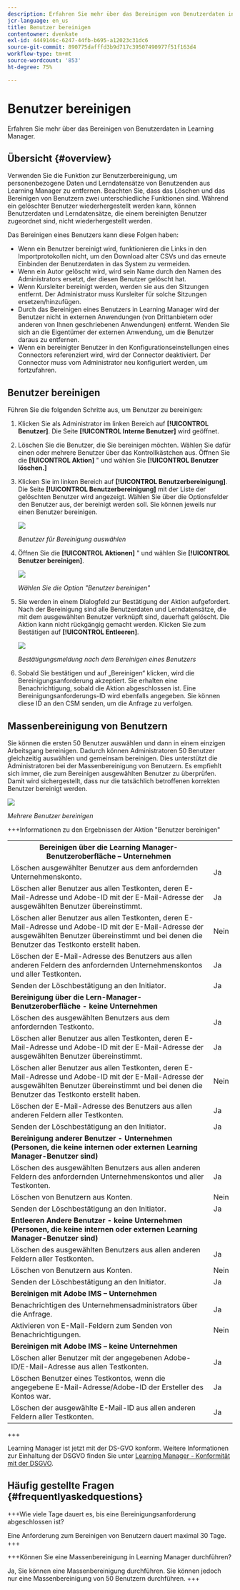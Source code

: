 ```yaml
---
description: Erfahren Sie mehr über das Bereinigen von Benutzerdaten in Learning Manager.
jcr-language: en_us
title: Benutzer bereinigen
contentowner: dvenkate
exl-id: 4449146c-6247-44fb-b695-a12023c31dc6
source-git-commit: 890775dafffd3b9d717c39507490977f51f163d4
workflow-type: tm+mt
source-wordcount: '853'
ht-degree: 75%

---
```


# Benutzer bereinigen

Erfahren Sie mehr über das Bereinigen von Benutzerdaten in Learning Manager.

## Übersicht {#overview}

Verwenden Sie die Funktion zur Benutzerbereinigung, um personenbezogene Daten und Lerndatensätze von Benutzenden aus Learning Manager zu entfernen. Beachten Sie, dass das Löschen und das Bereinigen von Benutzern zwei unterschiedliche Funktionen sind. Während ein gelöschter Benutzer wiederhergestellt werden kann, können Benutzerdaten und Lerndatensätze, die einem bereinigten Benutzer zugeordnet sind, nicht wiederhergestellt werden.

Das Bereinigen eines Benutzers kann diese Folgen haben:

* Wenn ein Benutzer bereinigt wird, funktionieren die Links in den Importprotokollen nicht, um den Download alter CSVs und das erneute Einbinden der Benutzerdaten in das System zu vermeiden.
* Wenn ein Autor gelöscht wird, wird sein Name durch den Namen des Administrators ersetzt, der diesen Benutzer gelöscht hat.
* Wenn Kursleiter bereinigt werden, werden sie aus den Sitzungen entfernt. Der Administrator muss Kursleiter für solche Sitzungen ersetzen/hinzufügen.
* Durch das Bereinigen eines Benutzers in Learning Manager wird der Benutzer nicht in externen Anwendungen (von Drittanbietern oder anderen von Ihnen geschriebenen Anwendungen) entfernt. Wenden Sie sich an die Eigentümer der externen Anwendung, um die Benutzer daraus zu entfernen.
* Wenn ein bereinigter Benutzer in den Konfigurationseinstellungen eines Connectors referenziert wird, wird der Connector deaktiviert. Der Connector muss vom Administrator neu konfiguriert werden, um fortzufahren.

<!---### Manage users

In this training, you will learn how to assign and remove roles, send a welcome email, and delete and purge users. 

[![button](assets/launch-training-button.png)](https://learningmanager.adobe.com/app/learner?accountId=98632&sdid=4X3B8VJ2&mv=display&mv2=display#/course/7555586)

If you're unable to launch the training, write to <almacademy@adobe.com>.-->

## Benutzer bereinigen

Führen Sie die folgenden Schritte aus, um Benutzer zu bereinigen:

1. Klicken Sie als Administrator im linken Bereich auf **[!UICONTROL Benutzer]**. Die Seite **[!UICONTROL Interne Benutzer]** wird geöffnet.
1. Löschen Sie die Benutzer, die Sie bereinigen möchten. Wählen Sie dafür einen oder mehrere Benutzer über das Kontrollkästchen aus. Öffnen Sie die **[!UICONTROL Aktion]** &quot; und wählen Sie **[!UICONTROL Benutzer löschen.]**
1. Klicken Sie im linken Bereich auf **[!UICONTROL Benutzerbereinigung]**. Die Seite **[!UICONTROL Benutzerbereinigung]** mit der Liste der gelöschten Benutzer wird angezeigt. Wählen Sie über die Optionsfelder den Benutzer aus, der bereinigt werden soll. Sie können jeweils nur einen Benutzer bereinigen.

   ![](assets/purge-1.png)

   *Benutzer für Bereinigung auswählen*

1. Öffnen Sie die **[!UICONTROL Aktionen]** &quot; und wählen Sie **[!UICONTROL Benutzer bereinigen]**.

   ![](assets/purge-2.png)

   *Wählen Sie die Option &quot;Benutzer bereinigen&quot;*

1. Sie werden in einem Dialogfeld zur Bestätigung der Aktion aufgefordert. Nach der Bereinigung sind alle Benutzerdaten und Lerndatensätze, die mit dem ausgewählten Benutzer verknüpft sind, dauerhaft gelöscht. Die Aktion kann nicht rückgängig gemacht werden. Klicken Sie zum Bestätigen auf **[!UICONTROL Entleeren]**.

   ![](assets/purge-3.png)

   *Bestätigungsmeldung nach dem Bereinigen eines Benutzers*

1. Sobald Sie bestätigen und auf „Bereinigen“ klicken, wird die Bereinigungsanforderung akzeptiert. Sie erhalten eine Benachrichtigung, sobald die Aktion abgeschlossen ist. Eine Bereinigungsanforderungs-ID wird ebenfalls angegeben. Sie können diese ID an den CSM senden, um die Anfrage zu verfolgen.

## Massenbereinigung von Benutzern

Sie können die ersten 50 Benutzer auswählen und dann in einem einzigen Arbeitsgang bereinigen. Dadurch können Administratoren 50 Benutzer gleichzeitig auswählen und gemeinsam bereinigen. Dies unterstützt die Administratoren bei der Massenbereinigung von Benutzern. Es empfiehlt sich immer, die zum Bereinigen ausgewählten Benutzer zu überprüfen. Damit wird sichergestellt, dass nur die tatsächlich betroffenen korrekten Benutzer bereinigt werden.

![](assets/bulk-purge-users.png)

*Mehrere Benutzer bereinigen*

+++Informationen zu den Ergebnissen der Aktion &quot;Benutzer bereinigen&quot;

<table>
 <tbody>
  <tr>
   <th><strong>Bereinigen über die Learning Manager-Benutzeroberfläche – Unternehmen</strong></th>
   <th> </th>
  </tr>
  <tr>
   <td>Löschen ausgewählter Benutzer aus dem anfordernden Unternehmenskonto.<br></td>
   <td>Ja</td>
  </tr>
  <tr>
   <td>Löschen aller Benutzer aus allen Testkonten, deren E-Mail-Adresse und Adobe-ID mit der E-Mail-Adresse der ausgewählten Benutzer übereinstimmt.</td>
   <td>Ja</td>
  </tr>
  <tr>
   <td>Löschen aller Benutzer aus allen Testkonten, deren E-Mail-Adresse und Adobe-ID mit der E-Mail-Adresse der ausgewählten Benutzer übereinstimmt und bei denen die Benutzer das Testkonto erstellt haben.</td>
   <td>Nein</td>
  </tr>
  <tr>
   <td>Löschen der E-Mail-Adresse des Benutzers aus allen anderen Feldern des anfordernden Unternehmenskontos und aller Testkonten.</td>
   <td>Ja</td>
  </tr>
  <tr>
   <td>Senden der Löschbestätigung an den Initiator.</td>
   <td>Ja</td>
  </tr>
  <tr>
   <td><strong>Bereinigung über die Lern-Manager-Benutzeroberfläche - keine Unternehmen</strong></td>
   <td> </td>
  </tr>
  <tr>
   <td>Löschen des ausgewählten Benutzers aus dem anfordernden Testkonto.</td>
   <td>Ja</td>
  </tr>
  <tr>
   <td>Löschen aller Benutzer aus allen Testkonten, deren E-Mail-Adresse und Adobe-ID mit der E-Mail-Adresse der ausgewählten Benutzer übereinstimmt.</td>
   <td>Ja</td>
  </tr>
  <tr>
   <td>Löschen aller Benutzer aus allen Testkonten, deren E-Mail-Adresse und Adobe-ID mit der E-Mail-Adresse der ausgewählten Benutzer übereinstimmt und bei denen die Benutzer das Testkonto erstellt haben.</td>
   <td>Nein</td>
  </tr>
  <tr>
   <td>Löschen der E-Mail-Adresse des Benutzers aus allen anderen Feldern aller Testkonten.</td>
   <td>Ja</td>
  </tr>
  <tr>
   <td>Senden der Löschbestätigung an den Initiator.</td>
   <td>Ja</td>
  </tr>
  <tr>
   <td><strong>Bereinigung anderer Benutzer - Unternehmen (Personen, die keine internen oder externen Learning Manager-Benutzer sind)</strong></td>
   <td> </td>
  </tr>
  <tr>
   <td>Löschen des ausgewählten Benutzers aus allen anderen Feldern des anfordernden Unternehmenskontos und aller Testkonten.</td>
   <td>Ja</td>
  </tr>
  <tr>
   <td>Löschen von Benutzern aus Konten.</td>
   <td>Nein</td>
  </tr>
  <tr>
   <td>Senden der Löschbestätigung an den Initiator. </td>
   <td>Ja</td>
  </tr>
  <tr>
   <td><strong>Entleeren</strong> <strong>Andere Benutzer - keine Unternehmen (Personen, die keine internen oder externen Learning Manager-Benutzer sind)</strong></td>
   <td> </td>
  </tr>
  <tr>
   <td>Löschen des ausgewählten Benutzers aus allen anderen Feldern aller Testkonten.</td>
   <td>Ja</td>
  </tr>
  <tr>
   <td>Löschen von Benutzern aus Konten.</td>
   <td>Nein</td>
  </tr>
  <tr>
   <td>Senden der Löschbestätigung an den Initiator.</td>
   <td>Ja</td>
  </tr>
  <tr>
   <td><strong>Bereinigen mit Adobe IMS – Unternehmen</strong></td>
   <td> </td>
  </tr>
  <tr>
   <td>Benachrichtigen des Unternehmensadministrators über die Anfrage.</td>
   <td>Ja</td>
  </tr>
  <tr>
   <td>Aktivieren von E-Mail-Feldern zum Senden von Benachrichtigungen.</td>
   <td>Nein</td>
  </tr>
  <tr>
   <td><strong>Bereinigen mit Adobe IMS – keine Unternehmen</strong></td>
   <td> </td>
  </tr>
  <tr>
   <td>Löschen aller Benutzer mit der angegebenen Adobe-ID/E-Mail-Adresse aus allen Testkonten.</td>
   <td>Ja</td>
  </tr>
  <tr>
   <td>Löschen Benutzer eines Testkontos, wenn die angegebene E-Mail-Adresse/Adobe-ID der Ersteller des Kontos war.</td>
   <td>Ja</td>
  </tr>
  <tr>
   <td>Löschen der ausgewählte E-Mail-ID aus allen anderen Feldern aller Testkonten.</td>
   <td>Ja</td>
  </tr>
 </tbody>
</table>

+++

Learning Manager ist jetzt mit der DS-GVO konform. Weitere Informationen zur Einhaltung der DSGVO finden Sie unter  [Learning Manager - Konformität mit der DSGVO](../../kb/prime-gdpr.md).

## Häufig gestellte Fragen {#frequentlyaskedquestions}

+++Wie viele Tage dauert es, bis eine Bereinigungsanforderung abgeschlossen ist?

Eine Anforderung zum Bereinigen von Benutzern dauert maximal 30 Tage.
+++

+++Können Sie eine Massenbereinigung in Learning Manager durchführen?

Ja, Sie können eine Massenbereinigung durchführen. Sie können jedoch nur eine Massenbereinigung von 50 Benutzern durchführen.
+++
